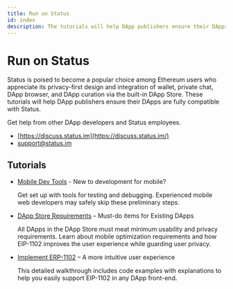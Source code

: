 ```yaml
---
title: Run on Status
id: index
description: The tutorials will help DApp publishers ensure their DApps are fully compatible with Status.
---
```


# Run on Status 

Status is poised to become a popular choice among Ethereum users who appreciate its privacy-first design and integration of wallet, private chat, DApp browser, and DApp curation via the built-in DApp Store. These tutorials will help DApp publishers ensure their DApps are fully compatible with Status. 

Get help from other DApp developers and Status employees.

- [https://discuss.status.im](https://discuss.status.im/)
- [support@status.im](mailto:support@status.im)


## Tutorials 

- [Mobile Dev Tools](../run_on_status/mobile_dev_tools.html) - New to development for mobile?

    Get set up with tools for testing and debugging. Experienced mobile web developers may safely skip these preliminary steps. 

- [DApp Store Requirements](dapp_store_requirements.html) – Must-do items for Existing DApps 

    All DApps in the DApp Store must meat minimum usability and privacy requirements. Learn about mobile optimization requirements and how EIP-1102 improves the user experience while guarding user privacy. 

- [Implement ERP-1102](../run_on_status/eip-1102.html) – A more intuitive user experience

    This detailed walkthrough includes code examples with explanations to help you easily support EIP-1102 in any DApp front-end.
